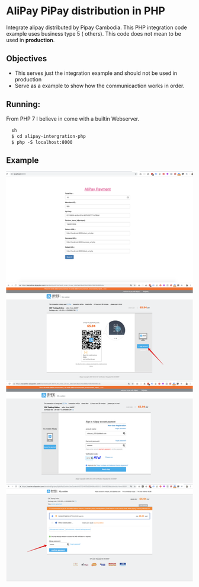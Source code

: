 # AliPay PiPay distribution in PHP
Integrate alipay distributed by Pipay Cambodia. This PHP integration code example uses business type 5 ( others). This code does not mean to be used in **production**.

## Objectives
  - This serves just the integration example and should not be used in production
  - Serve as a example to show how the communicaction works in order.

## Running:
From PHP 7 I believe in come with a builtin Webserver.
```
  sh
  $ cd alipay-intergration-php
  $ php -S localhost:8000
```
## Example
![Payment data](/docs/order-alipay.png)
![Redirect to Alipay](/docs/alipay-pipay.png)
![Enter Alipay account](/docs/alipay-account.png)
![Confirm Payment](/docs/alipay-confirm.png)